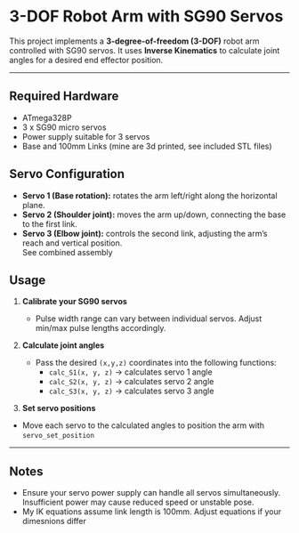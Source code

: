 # 3-DOF Robot Arm with SG90 Servos

This project implements a **3-degree-of-freedom (3-DOF)** robot arm controlled with SG90 servos.
It uses **Inverse Kinematics** to calculate joint angles for a desired end effector position.

---

## Required Hardware
- ATmega328P
- 3 x SG90 micro servos
- Power supply suitable for 3 servos
- Base and 100mm Links (mine are 3d printed, see included STL files)

## Servo Configuration

- **Servo 1 (Base rotation):** rotates the arm left/right along the horizontal plane.  
- **Servo 2 (Shoulder joint):** moves the arm up/down, connecting the base to the first link. 
- **Servo 3 (Elbow joint):** controls the second link, adjusting the arm’s reach and vertical position.  
See combined assembly

## Usage
1. **Calibrate your SG90 servos**
   - Pulse width range can vary between individual servos. Adjust min/max pulse lengths accordingly.

2. **Calculate joint angles**
   - Pass the desired `(x,y,z)` coordinates into the following functions:
     - `calc_S1(x, y, z)` → calculates servo 1 angle 
     - `calc_S2(x, y, z)` → calculates servo 2 angle  
     - `calc_S3(x, y, z)` → calculates servo 3 angle 

3. **Set servo positions**
  - Move each servo to the calculated angles to position the arm with `servo_set_position`

---

## Notes
- Ensure your servo power supply can handle all servos simultaneously. Insufficient power may cause reduced speed or unstable pose.
- My IK equations assume link length is 100mm. Adjust equations if your dimesnions differ
